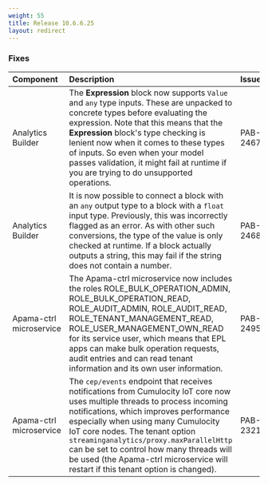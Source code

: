 ```yaml
---
weight: 55
title: Release 10.6.6.25
layout: redirect
---
```


### Fixes

<table>
<colgroup>
    <col style="width: 15%;">
    <col style="width: 70%;">
    <col style="width: 15%;">
</colgroup>
<thead>
<tr>
<th style="text-align:left">Component</th>
<th style="text-align:left">Description</th>
<th style="text-align:left">Issue</th>
</tr>
</thead>
<tbody>
<tr>
<td style="text-align:left">Analytics Builder</td>
<td style="text-align:left">The <b>Expression</b> block now supports <code>Value</code> and <code>any</code> type inputs.
These are unpacked to concrete types before evaluating the expression.
Note that this means that the <b>Expression</b> block's type checking is lenient now when it comes to these types of inputs.
So even when your model passes validation, it might fail at runtime if you are trying to do unsupported operations.</td>
<td style="text-align:left">PAB-2467</td>
</tr>

<tr>
<td style="text-align:left">Analytics Builder</td>
<td style="text-align:left">It is now possible to connect a block with an <code>any</code> output type to a block with a <code>float</code> input type.
Previously, this was incorrectly flagged as an error. As with other such conversions, the type of the value is only checked at runtime.
If a block actually outputs a string, this may fail if the string does not contain a number.</td>
<td style="text-align:left">PAB-2468</td>
</tr>

<tr>
<td style="text-align:left">Apama-ctrl microservice</td>
<td style="text-align:left">The Apama-ctrl microservice now includes the roles ROLE_BULK_OPERATION_ADMIN, ROLE_BULK_OPERATION_READ, 
ROLE_AUDIT_ADMIN, ROLE_AUDIT_READ, ROLE_TENANT_MANAGEMENT_READ, ROLE_USER_MANAGEMENT_OWN_READ for its service user, 
which means that EPL apps can make bulk operation requests, audit entries and can read tenant information and its own user information.</td>
<td style="text-align:left">PAB-2495</td>
</tr>

<tr>
<td style="text-align:left">Apama-ctrl microservice</td>
<td style="text-align:left">The <code>cep/events</code> endpoint that receives notifications from Cumulocity IoT core now uses multiple threads
to process incoming notifications, which improves performance especially when using many Cumulocity IoT core nodes.
The tenant option <code>streaminganalytics/proxy.maxParallelHttp</code> can be set to control how many threads will be used
(the Apama-ctrl microservice will restart if this tenant option is changed).</td>
<td style="text-align:left">PAB-2321</td>
</tr>

</tbody>
</table>






